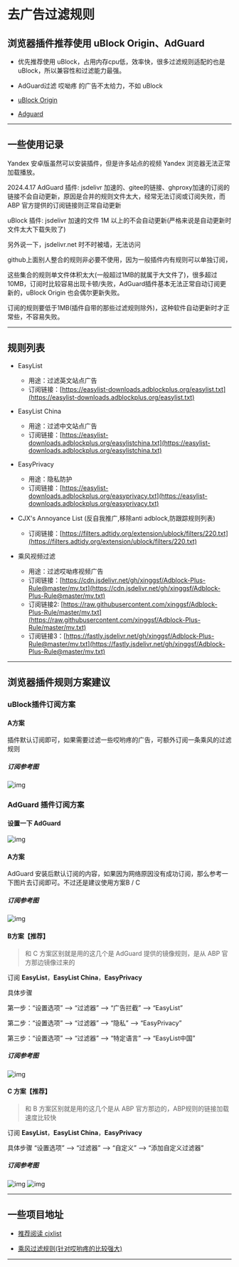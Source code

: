 # 去广告过滤规则

## 浏览器插件推荐使用 uBlock Origin、AdGuard

- 优先推荐使用 uBlock，占用内存cpu低，效率快，很多过滤规则适配的也是uBlock，所以兼容性和过滤能力最强。
- AdGuard过滤 哎呦疼 的广告不太给力，不如 uBlock

- [uBlock Origin](https://www.crxsoso.com/webstore/detail/cjpalhdlnbpafiamejdnhcphjbkeiagm)

- [Adguard](https://www.crxsoso.com/webstore/detail/bgnkhhnnamicmpeenaelnjfhikgbkllg)

---


## 一些使用记录

Yandex 安卓版虽然可以安装插件，但是许多站点的视频 Yandex 浏览器无法正常加载播放。

2024.4.17 AdGuard 插件: jsdelivr 加速的、gitee的链接、ghproxy加速的订阅的链接不会自动更新，原因是合并的规则文件太大，经常无法订阅或订阅失败，而 ABP 官方提供的订阅链接则正常自动更新

uBlock 插件: jsdelivr 加速的文件 1M 以上的不会自动更新(严格来说是自动更新时文件太大下载失败了)

另外说一下，jsdelivr.net 时不时被墙，无法访问

github上面别人整合的规则非必要不使用，因为一般插件内有规则可以单独订阅，

这些集合的规则单文件体积太大(一般超过1MB的就属于大文件了)，很多超过10MB，订阅时比较容易出现卡顿/失败，AdGuard插件基本无法正常自动订阅更新的，uBlock Origin 也会偶尔更新失败。

订阅的规则要低于1MB(插件自带的那些过滤规则除外)，这种软件自动更新时才正常些，不容易失败。


---


## 规则列表

- EasyList
    - 用途：过滤英文站点广告
    - 订阅链接：[https://easylist-downloads.adblockplus.org/easylist.txt](https://easylist-downloads.adblockplus.org/easylist.txt)

- EasyList China
    - 用途：过滤中文站点广告
    - 订阅链接：[https://easylist-downloads.adblockplus.org/easylistchina.txt](https://easylist-downloads.adblockplus.org/easylistchina.txt)

- EasyPrivacy
    - 用途：隐私防护
    - 订阅链接：[https://easylist-downloads.adblockplus.org/easyprivacy.txt](https://easylist-downloads.adblockplus.org/easyprivacy.txt)

- CJX's Annoyance List (反自我推广,移除anti adblock,防跟踪规则列表)
    - 订阅链接：[https://filters.adtidy.org/extension/ublock/filters/220.txt](https://filters.adtidy.org/extension/ublock/filters/220.txt)

- 乘风视频过滤
    - 用途：过滤哎呦疼视频广告
    - 订阅链接：[https://cdn.jsdelivr.net/gh/xinggsf/Adblock-Plus-Rule@master/mv.txt](https://cdn.jsdelivr.net/gh/xinggsf/Adblock-Plus-Rule@master/mv.txt)
    - 订阅链接2: [https://raw.githubusercontent.com/xinggsf/Adblock-Plus-Rule/master/mv.txt](https://raw.githubusercontent.com/xinggsf/Adblock-Plus-Rule/master/mv.txt)
    - 订阅链接3：[https://fastly.jsdelivr.net/gh/xinggsf/Adblock-Plus-Rule@master/mv.txt](https://fastly.jsdelivr.net/gh/xinggsf/Adblock-Plus-Rule@master/mv.txt)


---


## 浏览器插件规则方案建议
### uBlock插件订阅方案

#### A方案

插件默认订阅即可，如果需要过滤一些哎哟疼的广告，可额外订阅一条乘风的过滤规则

##### 订阅参考图

![img](./img/ublock订阅方案A.png)

### AdGuard 插件订阅方案

#### 设置一下 AdGuard
![img](./img/AdGuard取消勾选.png)

#### A方案

AdGuard 安装后默认订阅的内容，如果因为网络原因没有成功订阅，那么参考一下图片去订阅即可。不过还是建议使用方案B / C

##### 订阅参考图

![img](./img/AdGuard方案A.png)


#### B方案【推荐】

> 和 C 方案区别就是用的这几个是 AdGuard 提供的镜像规则，是从 ABP 官方那边镜像过来的

订阅 **EasyList**，**EasyList China**，**EasyPrivacy**

具体步骤 

第一步：“设置选项” --> “过滤器” --> “广告拦截” --> “EasyList”

第二步：“设置选项” --> “过滤器” --> “隐私” --> “EasyPrivacy”

第三步：“设置选项” --> “过滤器” --> “特定语言” --> “EasyList中国”


##### 订阅参考图

![img](./img/AdGuard方案B.png)

#### C 方案【推荐】

> 和 B 方案区别就是用的这几个是从 ABP 官方那边的，ABP规则的链接加载速度比较快

订阅 **EasyList**，**EasyList China**，**EasyPrivacy**

具体步骤 “设置选项” --> “过滤器” --> “自定义” --> “添加自定义过滤器”

##### 订阅参考图

![img](./img/AdGuard方案C.png)
![img](./img/AdGuard方案C_2.png)


---

## 一些项目地址
- [推荐阅读 cjxlist](https://github.com/cjx82630/cjxlist)

- [乘风过滤规则(针对哎哟疼的比较强大)](https://github.com/xinggsf/Adblock-Plus-Rule)

---
